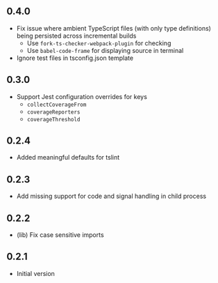 ## 0.4.0
  * Fix issue where ambient TypeScript files (with only type definitions) being persisted across incremental builds
    * Use `fork-ts-checker-webpack-plugin` for checking
    * Use `babel-code-frame` for displaying source in terminal
  * Ignore test files in tsconfig.json template

## 0.3.0
  * Support Jest configuration overrides for keys
    * `collectCoverageFrom`
    * `coverageReporters`
    * `coverageThreshold`

## 0.2.4
  * Added meaningful defaults for tslint

## 0.2.3
  * Add missing support for code and signal handling in child process

## 0.2.2
  * (lib) Fix case sensitive imports

## 0.2.1
  * Initial version
